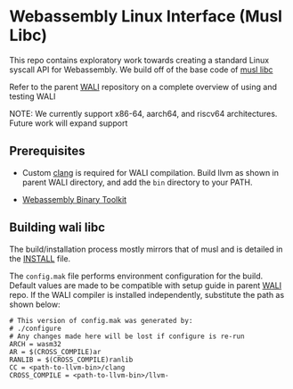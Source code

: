 # Webassembly Linux Interface (Musl Libc)

This repo contains exploratory work towards creating a standard Linux syscall API for 
Webassembly. We build off of the base code of [musl libc](https://github.com/bminor/musl)

Refer to the parent [WALI](https://github.com/arjunr2/WALI) repository on a complete overview of using and testing WALI

NOTE: We currently support x86-64, aarch64, and riscv64 architectures. Future work will expand support

## Prerequisites

* Custom [clang](https://github.com/llvm/llvm-project/releases?page=3) is required for WALI compilation.
Build llvm as shown in parent WALI directory, and add the `bin` directory to your PATH.

* [Webassembly Binary Toolkit](https://github.com/WebAssembly/wabt/releases)


## Building wali libc

The build/installation process mostly mirrors that of musl and is detailed in the 
[INSTALL](https://github.com/arjunr2/wali-musl/blob/master/INSTALL) file.

The `config.mak` file performs environment configuration for the build.
Default values are made to be compatible with setup guide in parent [WALI](https://github.com/arjunr2/WALI) repo.
If the WALI compiler is installed independently, substitute the path as shown below:
```shell
# This version of config.mak was generated by:
# ./configure
# Any changes made here will be lost if configure is re-run
ARCH = wasm32
AR = $(CROSS_COMPILE)ar
RANLIB = $(CROSS_COMPILE)ranlib
CC = <path-to-llvm-bin>/clang
CROSS_COMPILE = <path-to-llvm-bin>/llvm-
```


